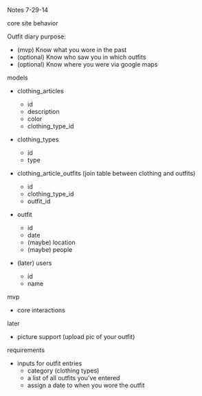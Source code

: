 Notes
7-29-14

core site behavior

Outfit diary purpose:

  - (mvp) Know what you wore in the past
  - (optional) Know who saw you in which outfits
  - (optional) Know where you were via google maps

models

  - clothing_articles
    - id
    - description
    - color
    - clothing_type_id
  - clothing_types
    - id
    - type
  - clothing_article_outfits (join table between clothing and outfits)
    - id
    - clothing_type_id
    - outfit_id

  - outfit
    - id
    - date
    - (maybe) location
    - (maybe) people

  - (later) users
    - id
    - name

mvp

  - core interactions

later
  
  - picture support (upload pic of your outfit)

requirements

  - inputs for outfit entries
    - category (clothing types)
    - a list of all outfits you've entered
    - assign a date to when you wore the outfit